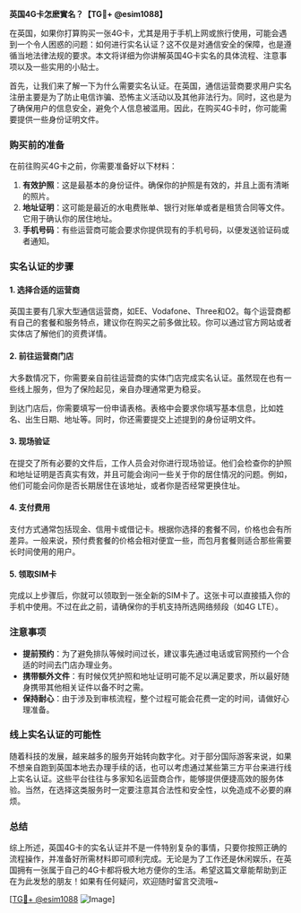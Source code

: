**英国4G卡怎麽實名？【TG💪+ @esim1088】**

在英国，如果你打算购买一张4G卡，尤其是用于手机上网或旅行使用，可能会遇到一个令人困惑的问题：如何进行实名认证？这不仅是对通信安全的保障，也是遵循当地法律法规的要求。本文将详细为你讲解英国4G卡实名的具体流程、注意事项以及一些实用的小贴士。

首先，让我们来了解一下为什么需要实名认证。在英国，通信运营商要求用户实名注册主要是为了防止电信诈骗、恐怖主义活动以及其他非法行为。同时，这也是为了确保用户的信息安全，避免个人信息被滥用。因此，在购买4G卡时，你可能需要提供一些身份证明文件。

### 购买前的准备

在前往购买4G卡之前，你需要准备好以下材料：

1. **有效护照**：这是最基本的身份证件。确保你的护照是有效的，并且上面有清晰的照片。
2. **地址证明**：这可能是最近的水电费账单、银行对账单或者是租赁合同等文件。它用于确认你的居住地址。
3. **手机号码**：有些运营商可能会要求你提供现有的手机号码，以便发送验证码或者通知。

### 实名认证的步骤

#### 1. 选择合适的运营商

英国主要有几家大型通信运营商，如EE、Vodafone、Three和O2。每个运营商都有自己的套餐和服务特点，建议你在购买之前多做比较。你可以通过官方网站或者实体店了解他们的资费详情。

#### 2. 前往运营商门店

大多数情况下，你需要亲自前往运营商的实体门店完成实名认证。虽然现在也有一些线上服务，但为了保险起见，亲自办理通常更为稳妥。

到达门店后，你需要填写一份申请表格。表格中会要求你填写基本信息，比如姓名、出生日期、地址等。同时，你还需要提交上述提到的身份证明文件。

#### 3. 现场验证

在提交了所有必要的文件后，工作人员会对你进行现场验证。他们会检查你的护照和地址证明是否真实有效，并且可能会询问一些关于你的居住情况的问题。例如，他们可能会问你是否长期居住在该地址，或者你是否经常更换住址。

#### 4. 支付费用

支付方式通常包括现金、信用卡或借记卡。根据你选择的套餐不同，价格也会有所差异。一般来说，预付费套餐的价格会相对便宜一些，而包月套餐则适合那些需要长时间使用的用户。

#### 5. 领取SIM卡

完成以上步骤后，你就可以领取到一张全新的SIM卡了。这张卡可以直接插入你的手机中使用。不过在此之前，请确保你的手机支持所选网络频段（如4G LTE）。

### 注意事项

- **提前预约**：为了避免排队等候时间过长，建议事先通过电话或官网预约一个合适的时间去门店办理业务。
- **携带额外文件**：有时候仅凭护照和地址证明可能不足以满足要求，所以最好随身携带其他相关证件以备不时之需。
- **保持耐心**：由于涉及到审核流程，整个过程可能会花费一定的时间，请做好心理准备。

### 线上实名认证的可能性

随着科技的发展，越来越多的服务开始转向数字化。对于部分国际游客来说，如果不想亲自跑到英国本地去办理手续的话，也可以考虑通过某些第三方平台来进行线上实名认证。这些平台往往与多家知名运营商合作，能够提供便捷高效的服务体验。当然，在选择这类服务时一定要注意其合法性和安全性，以免造成不必要的麻烦。

### 总结

综上所述，英国4G卡的实名认证并不是一件特别复杂的事情，只要你按照正确的流程操作，并准备好所需材料即可顺利完成。无论是为了工作还是休闲娱乐，在英国拥有一张属于自己的4G卡都将极大地方便你的生活。希望这篇文章能帮助到正在为此发愁的朋友！如果有任何疑问，欢迎随时留言交流哦~

[[TG💪+ @esim1088](https://t.me/s/esim1088) ![Image](https://i.postimg.cc/4NQfJmqS/Snipaste-2025-05-13-00-14-12.png)]